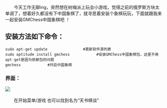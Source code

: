 　　今天工作无聊ing，突然想在树梅派上玩会小游戏，觉得之前的俄罗斯方块太单调了，想着好久都没有下中国象棋了，就寻思着安装个象棋玩玩，下面就跟我来一起安装GMChess中国象棋吧 ！

## 安装方法如下命令：　
```
sudo apt-get update                #更新软件源列表
sudo aptitude install gmchess            #安装GMChess中国象棋包，这里不用apt-get是因为依赖包的问题
gmchess            #开启中国象棋
```
### 界面：
<img src = 'https://img2020.cnblogs.com/blog/2034475/202006/2034475-20200623104229627-739933384.png'>
　　

　　在开始菜单/游戏 也可以找到名为“天书棋谈”